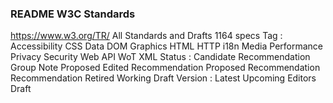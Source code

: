### README W3C Standards
https://www.w3.org/TR/
All Standards and Drafts
1164 specs
Tag :
    Accessibility
    CSS
    Data
    DOM
    Graphics
    HTML
    HTTP
    i18n
    Media
    Performance
    Privacy
    Security
    Web API
    WoT
    XML
Status :
    Candidate Recommendation
    Group Note
    Proposed Edited Recommendation
    Proposed Recommendation
    Recommendation
    Retired
    Working Draft
Version :
    Latest
    Upcoming
    Editors Draft